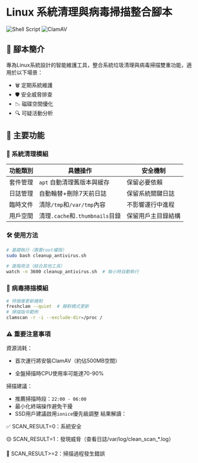 # Linux 系統清理與病毒掃描整合腳本

![Shell Script](https://img.shields.io/badge/Shell_Script-%23121011.svg?style=for-the-badge&logo=gnu-bash&logoColor=white)
![ClamAV](https://img.shields.io/badge/ClamAV-%2300599C.svg?style=for-the-badge&logo=clamav&logoColor=white)

## 📜 腳本簡介
專為Linux系統設計的智能維護工具，整合系統垃圾清理與病毒掃描雙重功能，適用於以下場景：
- 🗑️ 定期系統維護
- 🛡️ 安全威脅排查
- 📉 磁碟空間優化
- 🔍 可疑活動分析

## 🚀 主要功能

### 🧹 系統清理模組
| 功能類別       | 具體操作                              | 安全機制                  |
|----------------|-------------------------------------|--------------------------|
| 套件管理       | `apt` 自動清理舊版本與緩存            | 保留必要依賴             |
| 日誌管理       | 自動輪替+刪除7天前日誌                | 保留系統關鍵日誌         |
| 臨時文件       | 清除`/tmp`和`/var/tmp`內容            | 不影響運行中進程         |
| 用戶空間       | 清理`.cache`和`.thumbnails`目錄       | 保留用戶主目錄結構       |

### 🛠️ 使用方法
```bash
# 基礎執行（需要root權限）
sudo bash cleanup_antivirus.sh

# 進階用法（結合其他工具）
watch -n 3600 cleanup_antivirus.sh  # 每小時自動執行
```
### 🔬 病毒掃描模組
```bash
# 特徵庫更新機制
freshclam --quiet  # 靜默模式更新
# 掃描指令範例
clamscan -r -i --exclude-dir=/proc /
```

### ⚠️ 重要注意事項
資源消耗：

- 首次運行將安裝ClamAV（約佔500MB空間）

- 全盤掃描時CPU使用率可能達70-90%

掃描建議：
- 推薦掃描時段：`22:00 - 06:00`
- 最小化終端操作避免干擾
- SSD用戶建議啟用`ionice`優先級調整
結果解讀：

✅ SCAN_RESULT=0：系統安全

🟡 SCAN_RESULT=1：發現威脅（查看日誌/var/log/clean_scan_*.log）

🔴 SCAN_RESULT>=2：掃描過程發生錯誤
